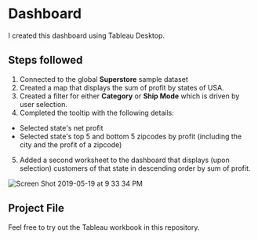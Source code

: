 # Dashboard
I created this dashboard using Tableau Desktop. 


## Steps followed

1. Connected to the global **Superstore** sample dataset 
2. Created a map that displays the sum of profit by states of USA.
3. Created a filter for either **Category** or **Ship Mode** which is driven by user selection.
4. Completed the tooltip with the following details:
 * Selected state's net profit
 * Selected state's top 5 and bottom 5 zipcodes by profit (including the city and the profit of a zipcode)
5. Added a second worksheet to the dashboard that displays (upon selection) customers of that state in descending order by sum of profit.


  ![Screen Shot 2019-05-19 at 9 33 34 PM](https://user-images.githubusercontent.com/35944630/57993254-dedc7000-7a7d-11e9-8bd6-1cd2159127cf.png)

## Project File 

Feel free to try out the Tableau workbook in this repository.


